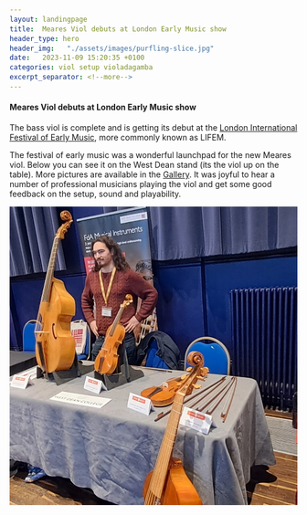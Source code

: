 ```yaml
---
layout: landingpage
title:  Meares Viol debuts at London Early Music show
header_type: hero
header_img:   "./assets/images/purfling-slice.jpg"
date:   2023-11-09 15:20:35 +0100
categories: viol setup violadagamba
excerpt_separator: <!--more-->
---
```

#### Meares Viol debuts at London Early Music show

The bass viol is complete and is getting its debut at the [London International Festival of Early Music](https://lifem.org/), more commonly known as LIFEM. 

<!--more-->

The festival of early music was a wonderful launchpad for the new Meares viol. Below you can see it on the West Dean stand (its the viol up on the table). More pictures are available in the [Gallery](/gallery/meares). It was joyful to hear a number of professional musicians playing the viol and get some good feedback on the setup, sound and playability. 

![The West Dean College stand at LIFEM](/assets/images/lifem.jpg "The West Dean College stand at LIFEM")


